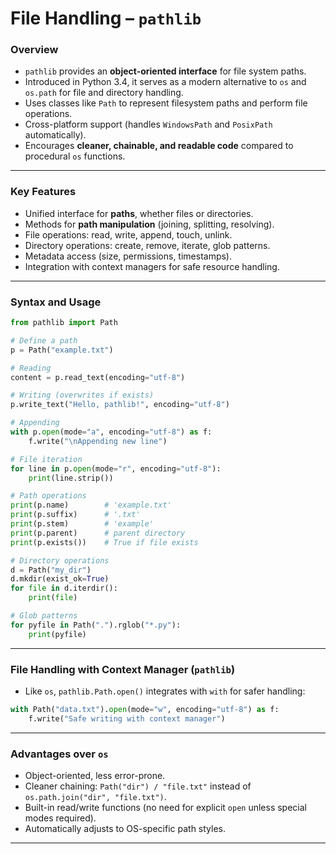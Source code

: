 # File Handling – `pathlib`

### Overview

* `pathlib` provides an **object-oriented interface** for file system paths.
* Introduced in Python 3.4, it serves as a modern alternative to `os` and `os.path` for file and directory handling.
* Uses classes like `Path` to represent filesystem paths and perform file operations.
* Cross-platform support (handles `WindowsPath` and `PosixPath` automatically).
* Encourages **cleaner, chainable, and readable code** compared to procedural `os` functions.

---

### Key Features

* Unified interface for **paths**, whether files or directories.
* Methods for **path manipulation** (joining, splitting, resolving).
* File operations: read, write, append, touch, unlink.
* Directory operations: create, remove, iterate, glob patterns.
* Metadata access (size, permissions, timestamps).
* Integration with context managers for safe resource handling.

---

### Syntax and Usage

```python
from pathlib import Path

# Define a path
p = Path("example.txt")

# Reading
content = p.read_text(encoding="utf-8")  

# Writing (overwrites if exists)
p.write_text("Hello, pathlib!", encoding="utf-8")  

# Appending
with p.open(mode="a", encoding="utf-8") as f:
    f.write("\nAppending new line")

# File iteration
for line in p.open(mode="r", encoding="utf-8"):
    print(line.strip())

# Path operations
print(p.name)        # 'example.txt'
print(p.suffix)      # '.txt'
print(p.stem)        # 'example'
print(p.parent)      # parent directory
print(p.exists())    # True if file exists

# Directory operations
d = Path("my_dir")
d.mkdir(exist_ok=True)  
for file in d.iterdir():
    print(file)

# Glob patterns
for pyfile in Path(".").rglob("*.py"):
    print(pyfile)
```

---

### File Handling with Context Manager (`pathlib`)

* Like `os`, `pathlib.Path.open()` integrates with `with` for safer handling:

```python
with Path("data.txt").open(mode="w", encoding="utf-8") as f:
    f.write("Safe writing with context manager")
```

---

### Advantages over `os`

* Object-oriented, less error-prone.
* Cleaner chaining: `Path("dir") / "file.txt"` instead of `os.path.join("dir", "file.txt")`.
* Built-in read/write functions (no need for explicit `open` unless special modes required).
* Automatically adjusts to OS-specific path styles.

---
